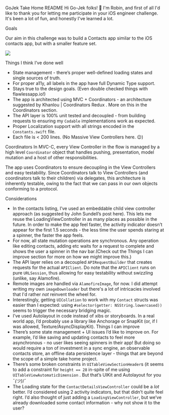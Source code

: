 GoJek Take Home README
Hi Go-Jek folks! 👋
I'm Robin, and first of all I'd like to thank you for letting me participate in your iOS engineer challenge. It's been a lot of fun, and honestly I've learned a lot.

Goals

Our aim in this challenge was to build a Contacts app similar to the iOS contacts app, but with a smaller feature set.

![](https://thumbs.gfycat.com/ObedientVigorousAdeliepenguin-size_restricted.gif)

Things I think I’ve done well
- State management - there’s proper well-defined loading states and single sources of truth.
- For proper a11y, all labels in the app have full Dynamic Type support.
- Stays true to the design goals. (Even double checked things with flawlessapp.io!) 
- The app is architected using MVC + Coordinators - an architecture suggested by Khanlou | Coordinators Redux . More on this in the Coordinators section.
- The API layer is 100% unit tested and decoupled - from building requests to ensuring my `Codable` implementations work as expected.
- Proper Localization support with all strings encoded in the `Constants.swift` file.
- Each file is < 200 lines. (No Massive View Controllers here. 😉)

Coordinators
In MVC-C, every View Controller in the flow is managed by a high level `Coordinator` object that handles pushing, presentation, model mutation and a host of other responsibilities.

The app uses Coordinators to ensure decoupling in the View Controllers and easy testability. Since Coordinators talk to View Controllers (and coordinators talk to their children) via delegates, this architecture is inherently testable, owing to the fact that we can pass in our own objects conforming to a protocol.

Considerations
- In the contacts listing, I’ve used an embeddable child view controller approach (as suggested by John Sundell’s post here). This lets me reuse the LoadingViewController in as many places as possible in the future. In order to make the app feel faster, the activity indicator doesn’t appear for the first 1.5 seconds - the less time the user spends staring at a spinner, the faster the app feels.
- For now, all state mutation operations are synchronous. Any operation like editing contacts, adding etc waits for a request to complete and shows the user a spinner in the nav bar.(Check out the Things I can improve section for more on how we might improve this.)
- The API layer relies on a decoupled `APIRequestBuilder` that creates requests for the actual `APIClient`. Do note that the `APIClient` runs on pure `URLSession`, thus allowing for easy testability without swizzling (unlike, say Alamofire).
- Remote images are handled via `AlamofireImage`, for now.  I did attempt writing my own `imageDownloader` but there's a lot of intricacies involved that I'd rather _not_ reinvent the wheel for.
- Interestingly, getting `UICollation` to work with my `Contact` structs was easier than I expected: using `#selector(getter: NSString.lowercased))` seems to trigger the necessary bridging magic.
- I’ve used Autolayout in code instead of xibs or storyboards. In a real world app, I’d probably use a library like Anchorage or SnapKit (or, if I was allowed, Texture/AsyncDisplayKit).
Things I can improve
- There’s some state management + UI issues I’d like to improve on.  For example, I’d like saving and updating contacts to feel more asynchronous - no user likes seeing spinners in their app! But doing so would require a ton of investment in a sync engine, an observable contacts store, an offline data persistence layer - things that are beyond the scope of a simple take home project.
- There’s some broken constraints in `UITableViewSectionHeader`s (it seems to add a constraint for `height == 28` in-spite of me using `UITableViewAutomaticDimension` . But that’s UIKit and Autolayout for you ¯_(ツ)_/¯
- The Loading state for the `ContactDetailsViewController` could be a _lot_ better. I’d considered using 2 activity indicators, but that didn’t quite feel right. I’d also thought of just adding a `LoadingViewController`, but we’ve already downloaded some contact information - why not show it to the user?